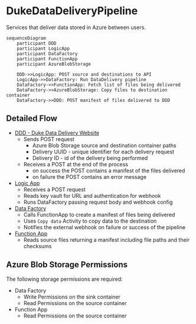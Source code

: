 # DukeDataDeliveryPipeline
Services that deliver data stored in Azure between users.

```mermaid
sequenceDiagram
    participant DDD
    participant LogicApp
    participant DataFactory
    participant FunctionApp    
    participant AzureBlobStorage   
    
    DDD->>LogicApp: POST source and destinations to API
    LogicApp->>DataFactory: Run DataDelivery pipeline
    DataFactory->>FunctionApp: Fetch list of files being delivered
    DataFactory->>AzureBlobStorage: Copy files to destination container
    DataFactory->>DDD: POST manifest of files delivered to DDD
```
## Detailed Flow

- [DDD - Duke Data Delivery Website](https://github.com/Duke-GCB/D4S2)
  - Sends POST request 
    - Azure Blob Storage source and destination container paths
    - Delivery UUID - unique identifier for each delivery request
    - Delivery ID - id of the delivery being performed
  - Receives a POST at the end of the process 
    - on success the POST contains a manifest of the files delivered
    - on failure the POST contains an error message
- [Logic App](logic-app.json)
  - Receives a POST request
  - Reads key vault for URL and authentication for webhook
  - Runs DataFactory passing request body and webhook config
- [Data Factory](data-factory.json)
  - Calls FunctionApp to create a manifest of files being delivered
  - Uses `Copy data` Activity to copy data to the destination
  - Notifies the external webhook on failure or success of the pipeline
- [Function App](function-app)
  - Reads source files returning a manifest including file paths and their checksums

## Azure Blob Storage Permissions
The following storage permissions are required:
- Data Factory
  - Write Permissions on the sink container
  - Read Permissions on the source container  
- Function App
  - Read Permissions on the source container
